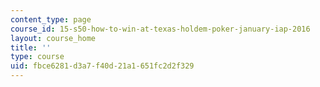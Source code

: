 ```yaml
---
content_type: page
course_id: 15-s50-how-to-win-at-texas-holdem-poker-january-iap-2016
layout: course_home
title: ''
type: course
uid: fbce6281-d3a7-f40d-21a1-651fc2d2f329
---
```

